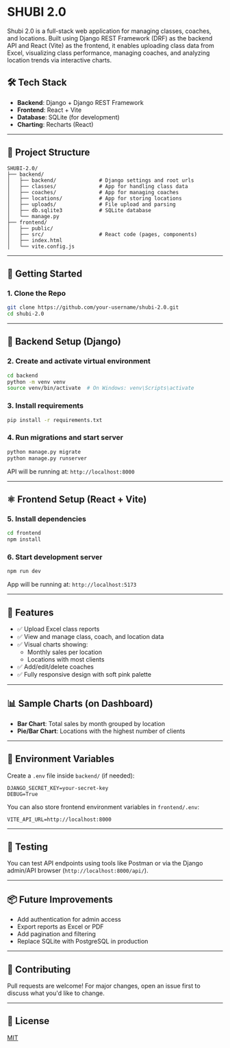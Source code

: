 # SHUBI 2.0

Shubi 2.0 is a full-stack web application for managing classes, coaches, and locations. Built using Django REST Framework (DRF) as the backend API and React (Vite) as the frontend, it enables uploading class data from Excel, visualizing class performance, managing coaches, and analyzing location trends via interactive charts.

## 🛠️ Tech Stack

- **Backend**: Django + Django REST Framework
- **Frontend**: React + Vite
- **Database**: SQLite (for development)
- **Charting**: Recharts (React)

---

## 📁 Project Structure

```
SHUBI-2.0/
├── backend/
│   ├── backend/              # Django settings and root urls
│   ├── classes/              # App for handling class data
│   ├── coaches/              # App for managing coaches
│   ├── locations/            # App for storing locations
│   ├── uploads/              # File upload and parsing
│   ├── db.sqlite3            # SQLite database
│   └── manage.py
├── frontend/
│   ├── public/
│   ├── src/                  # React code (pages, components)
│   ├── index.html
│   └── vite.config.js
```

---

## 🚀 Getting Started

### 1. Clone the Repo

```bash
git clone https://github.com/your-username/shubi-2.0.git
cd shubi-2.0
```

---

## 🐍 Backend Setup (Django)

### 2. Create and activate virtual environment

```bash
cd backend
python -m venv venv
source venv/bin/activate  # On Windows: venv\Scripts\activate
```

### 3. Install requirements

```bash
pip install -r requirements.txt
```

### 4. Run migrations and start server

```bash
python manage.py migrate
python manage.py runserver
```

API will be running at: `http://localhost:8000`

---

## ⚛️ Frontend Setup (React + Vite)

### 5. Install dependencies

```bash
cd frontend
npm install
```

### 6. Start development server

```bash
npm run dev
```

App will be running at: `http://localhost:5173`

---

## 🧾 Features

- ✅ Upload Excel class reports
- ✅ View and manage class, coach, and location data
- ✅ Visual charts showing:
  - Monthly sales per location
  - Locations with most clients
- ✅ Add/edit/delete coaches
- ✅ Fully responsive design with soft pink palette

---

## 📊 Sample Charts (on Dashboard)

- **Bar Chart**: Total sales by month grouped by location
- **Pie/Bar Chart**: Locations with the highest number of clients

---

## 🔐 Environment Variables

Create a `.env` file inside `backend/` (if needed):

```env
DJANGO_SECRET_KEY=your-secret-key
DEBUG=True
```

You can also store frontend environment variables in `frontend/.env`:

```env
VITE_API_URL=http://localhost:8000
```

---

## 🧪 Testing

You can test API endpoints using tools like Postman or via the Django admin/API browser (`http://localhost:8000/api/`).

---

## 📦 Future Improvements

- Add authentication for admin access
- Export reports as Excel or PDF
- Add pagination and filtering
- Replace SQLite with PostgreSQL in production

---

## 🤝 Contributing

Pull requests are welcome! For major changes, open an issue first to discuss what you'd like to change.

---

## 📝 License

[MIT](LICENSE)
